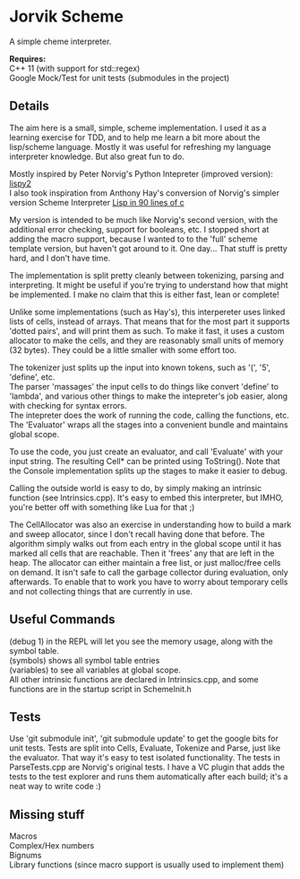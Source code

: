 Jorvik Scheme
======

A simple cheme interpreter.  

<b>Requires:</b></br>
C++ 11 (with support for std::regex)</br>
Google Mock/Test for unit tests (submodules in the project)</br>

Details
--------
The aim here is a small, simple, scheme implementation.  I used it as a learning exercise for TDD, and to help me learn a bit more about
the lisp/scheme language.  Mostly it was useful for refreshing my language interpreter knowledge.  But also great fun to do.

Mostly inspired by Peter Norvig's Python Intepreter (improved version):  [lispy2](http://norvig.com/lispy2.html)</br>
I also took inspiration from Anthony Hay's conversion of Norvig's simpler version Scheme Interpreter [Lisp in 90 lines of c](http://howtowriteaprogram.blogspot.co.uk/2010/11/lisp-interpreter-in-90-lines-of-c.html)</br>

My version is intended to be much like Norvig's second version, with the additional error checking, support for booleans, etc.
I stopped short at adding the macro support, because I wanted to to the 'full' scheme template version, but haven't got around to it.  One day...
That stuff is pretty hard, and I don't have time.

The implementation is split pretty cleanly between tokenizing, parsing and interpreting.  It might be useful if you're trying to understand how that might be implemented.
I make no claim that this is either fast, lean or complete!

Unlike some implementations (such as Hay's), this interpereter uses linked lists of cells, instead of arrays.  That means that for the most part it supports 'dotted pairs', and will print them as such.
To make it fast, it uses a custom allocator to make the cells, and they are reasonably small units of memory (32 bytes).  They could be a little smaller with some effort too.

The tokenizer just splits up the input into known tokens, such as '(', '5', 'define', etc. </br>
The parser 'massages' the input cells to do things like convert 'define' to 'lambda', and various other things to make the intepreter's job easier, along with checking for syntax errors. </br>
The intepreter does the work of running the code, calling the functions, etc. </br>
The 'Evaluator' wraps all the stages into a convenient bundle and maintains global scope. </br>

To use the code, you just create an evaluator, and call 'Evaluate' with your input string.  The resulting Cell* can be printed using ToString().
Note that the Console implementation splits up the stages to make it easier to debug.

Calling the outside world is easy to do, by simply making an intrinsic function (see Intrinsics.cpp).  It's easy to embed this interpreter, but IMHO, you're 
better off with something like Lua for that ;)

The CellAllocator was also an exercise in understanding how to build a mark and sweep allocator, since I don't recall having done that before.
The algorithm simply walks out from each entry in the global scope until it has marked all cells that are reachable.  Then it 'frees' any that are left in the heap.
The allocator can either maintain a free list, or just malloc/free cells on demand.  It isn't safe to call the garbage collector during evaluation, only afterwards.
To enable that to work you have to worry about temporary cells and not collecting things that are currently in use. 

Useful Commands
---------------
(debug 1) in the REPL will let you see the memory usage, along with the symbol table.</br>
(symbols) shows all symbol table entries</br>
(variables) to see all variables at global scope.</br>
All other intrinsic functions are declared in Intrinsics.cpp, and some functions are in the startup script in SchemeInit.h

Tests
-----
Use 'git submodule init', 'git submodule update' to get the google bits for unit tests.
Tests are split into Cells, Evaluate, Tokenize and Parse, just like the evaluator.  That way it's easy to test isolated functionality.
The tests in ParseTests.cpp are Norvig's original tests.
I have a VC plugin that adds the tests to the test explorer and runs them automatically after each build; it's a neat way to write code :)

Missing stuff
-------------
Macros </br>
Complex/Hex numbers </br>
Bignums </br>
Library functions (since macro support is usually used to implement them) </br>

